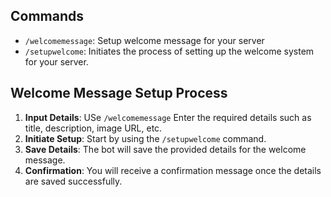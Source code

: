 ## Commands

- `/welcomemessage`: Setup welcome message for your server
- `/setupwelcome`: Initiates the process of setting up the welcome system for your server.

## Welcome Message Setup Process

1. **Input Details**: USe `/welcomemessage` Enter the required details such as title, description, image URL, etc. 
2. **Initiate Setup**: Start by using the `/setupwelcome` command.
3. **Save Details**: The bot will save the provided details for the welcome message.
4. **Confirmation**: You will receive a confirmation message once the details are saved successfully.
